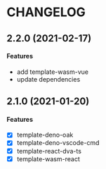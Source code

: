 # CHANGELOG

## 2.2.0 (2021-02-17)

#### Features

* add template-wasm-vue
* update dependencies

## 2.1.0 (2021-01-20)

#### Features

* [x] template-deno-oak
* [x] template-deno-vscode-cmd
* [x] template-react-dva-ts
* [x] template-wasm-react
